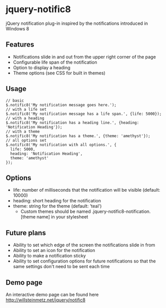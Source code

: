 # jquery-notific8

jQuery notification plug-in inspired by the notifications introduced in Windows 8

## Features

* Notifications slide in and out from the upper right corner of the page
* Configurable life span of the notification
* Option to display a heading
* Theme options (see CSS for built in themes)

## Usage

    // basic
    $.notific8('My notification message goes here.');
    // with a life set
    $.notific8('My notification message has a life span.', {life: 5000});
    // with a heading
    $.notific8('My notification has a heading line.', {heading: 'Notification Heading'});
    // with a theme
    $.notific8('My notification has a theme.', {theme: 'amethyst'});
    // all options set
    $.notific8('My notification with all options.', {
      life: 5000,
      heading: 'Notification Heading',
      theme: 'amethyst'
    });


## Options

* life: number of milliseconds that the notification will be visible (default: 10000)
* heading: short heading for the notification
* theme: string for the theme (default: 'teal')
    * Custom themes should be named .jquery-notific8-notification.[theme name] in your stylesheet

## Future plans

* Ability to set which edge of the screen the notifications slide in from
* Ability to set an icon for the notification
* Ability to make a notification sticky
* Ability to set configuration options for future notifications so that the same settings don't need to be sent each time

## Demo page

An interactive demo page can be found here http://willsteinmetz.net/jquery/notific8
